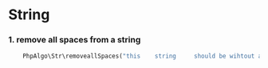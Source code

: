 # String
### 1. remove all spaces from a string


 ```php
     PhpAlgo\Str\removeallSpaces("this    string     should be wihtout any     spaces") ;
 ```



